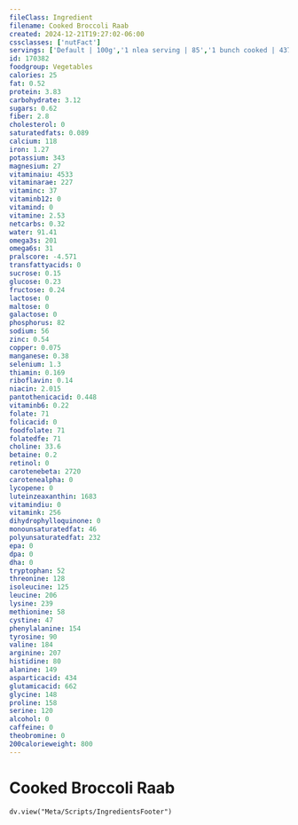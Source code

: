 ```yaml
---
fileClass: Ingredient
filename: Cooked Broccoli Raab
created: 2024-12-21T19:27:02-06:00
cssclasses: ['nutFact']
servings: ['Default | 100g','1 nlea serving | 85','1 bunch cooked | 437']
id: 170382
foodgroup: Vegetables
calories: 25
fat: 0.52
protein: 3.83
carbohydrate: 3.12
sugars: 0.62
fiber: 2.8
cholesterol: 0
saturatedfats: 0.089
calcium: 118
iron: 1.27
potassium: 343
magnesium: 27
vitaminaiu: 4533
vitaminarae: 227
vitaminc: 37
vitaminb12: 0
vitamind: 0
vitamine: 2.53
netcarbs: 0.32
water: 91.41
omega3s: 201
omega6s: 31
pralscore: -4.571
transfattyacids: 0
sucrose: 0.15
glucose: 0.23
fructose: 0.24
lactose: 0
maltose: 0
galactose: 0
phosphorus: 82
sodium: 56
zinc: 0.54
copper: 0.075
manganese: 0.38
selenium: 1.3
thiamin: 0.169
riboflavin: 0.14
niacin: 2.015
pantothenicacid: 0.448
vitaminb6: 0.22
folate: 71
folicacid: 0
foodfolate: 71
folatedfe: 71
choline: 33.6
betaine: 0.2
retinol: 0
carotenebeta: 2720
carotenealpha: 0
lycopene: 0
luteinzeaxanthin: 1683
vitamindiu: 0
vitamink: 256
dihydrophylloquinone: 0
monounsaturatedfat: 46
polyunsaturatedfat: 232
epa: 0
dpa: 0
dha: 0
tryptophan: 52
threonine: 128
isoleucine: 125
leucine: 206
lysine: 239
methionine: 58
cystine: 47
phenylalanine: 154
tyrosine: 90
valine: 184
arginine: 207
histidine: 80
alanine: 149
asparticacid: 434
glutamicacid: 662
glycine: 148
proline: 158
serine: 120
alcohol: 0
caffeine: 0
theobromine: 0
200calorieweight: 800
---
```


# Cooked Broccoli Raab

```dataviewjs
dv.view("Meta/Scripts/IngredientsFooter")
```
